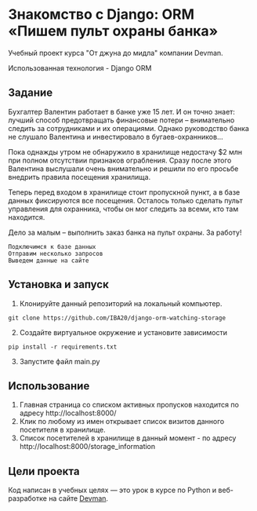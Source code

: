 # Знакомство с Django: ORM «Пишем пульт охраны банка»

Учебный проект курса "От джуна до мидла" компании Devman. 

Использованная технология - Django ORM


## Задание

Бухгалтер Валентин работает в банке уже 15 лет. И он точно знает: лучший способ предотвращать финансовые потери – внимательно следить за сотрудниками и их операциями. Однако руководство банка не слушало Валентина и инвестировало в бугаев-охранников…

Пока однажды утром не обнаружило в хранилище недостачу $2 млн при полном отсутствии признаков ограбления. Сразу после этого Валентина выслушали очень внимательно и решили по его просьбе внедрить правила посещения хранилища.

Теперь перед входом в хранилище стоит пропускной пункт, а в базе данных фиксируются все посещения. Осталось только сделать пульт управления для охранника, чтобы он мог следить за всеми, кто там находится.

Дело за малым – выполнить заказ банка на пульт охраны. За работу!

    Подключимся к базе данных
    Отправим несколько запросов
    Выведем данные на сайте



## Установка и запуск

1. Клонируйте данный репозиторий на локальный компьютер.
```
git clone https://github.com/IBA20/django-orm-watching-storage
```
2. Создайте виртуальное окружение и установите зависимости
```
pip install -r requirements.txt
```
3. Запустите файл main.py

## Использование

1. Главная страница со списком активных пропусков находится по адресу http://localhost:8000/
2. Клик по любому из имен открывает список визитов данного посетителя в хранилище.
3. Список посетителей в хранилище в данный момент - по адресу http://localhost:8000/storage_information

## Цели проекта

Код написан в учебных целях — это урок в курсе по Python и веб-разработке на сайте [Devman](https://dvmn.org).

